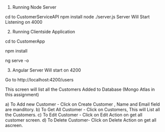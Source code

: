 1. Running Node Server

  cd to CustomerServiceAPI
  npm install
  node ./server.js
  Server Will Start Listening on 4000

2. Running Clientside Application

  cd to CustomerApp

  npm install

  ng serve -o

3. Angular Server Will start on 4200

  Go to http://localhost:4200/users

  This screen will list all the Customers Added to Database (Mongo Atlas in this assignment)

  a) To Add new Customer - Click on Create Customer , Name and Email field are manditory.
  b) To Get All Customer  - Click on Customers, This will List all the Customers.
  c) To Edit Customer -    Click on Edit Action on get all customer screen.
  d) To Delete Customer-   Click on Delete Action on get all ascreen.
